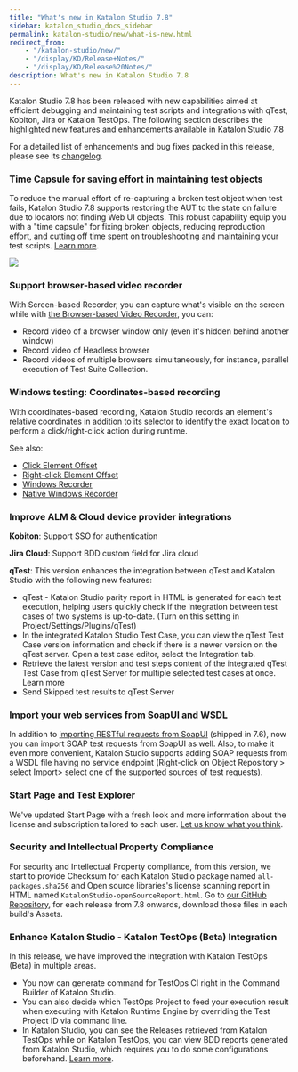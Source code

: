 ```yaml
---
title: "What's new in Katalon Studio 7.8" 
sidebar: katalon_studio_docs_sidebar
permalink: katalon-studio/new/what-is-new.html
redirect_from:
    - "/katalon-studio/new/"
    - "/display/KD/Release+Notes/"
    - "/display/KD/Release%20Notes/"
description: What's new in Katalon Studio 7.8
---
```


Katalon Studio 7.8 has been released with new capabilities aimed at efficient debugging and maintaining test scripts and integrations with qTest, Kobiton, Jira or Katalon TestOps. The following section describes the highlighted new features and enhancements available in Katalon Studio 7.8

For a detailed list of enhancements and bug fixes packed in this release, please see its [changelog](https://docs.katalon.com/katalon-studio/new/version-70.html).

### Time Capsule for saving effort in maintaining test objects  

To reduce the manual effort of re-capturing a broken test object when test fails, Katalon Studio 7.8 supports restoring the AUT to the state on failure due to locators not finding Web UI objects. This robust capability equip you with a "time capsule" for fixing broken objects, reducing reproduction effort, and cutting off time spent on troubleshooting and maintaining your test scripts. [Learn more](https://docs.katalon.com/katalon-studio/docs/time-capsule.html).

<img src="https://github.com/katalon-studio/docs-images/raw/master/katalon-studio/docs/time-capsule/test-suite-fail.gif">

### Support browser-based video recorder

With Screen-based Recorder, you can capture what's visible on the screen while with [the Browser-based Video Recorder](https://docs.katalon.com/katalon-studio/docs/screenshots-videos.html#browser-based-video-recorder), you can:

* Record video of a browser window only (even it's hidden behind another window)
* Record video of Headless browser
* Record videos of multiple browsers simultaneously, for instance, parallel execution of Test Suite Collection.

### Windows testing: Coordinates-based recording

With coordinates-based recording, Katalon Studio records an element's relative coordinates in addition to its selector to identify the exact location to perform a click/right-click action during runtime.

See also:

* [Click Element Offset](https://docs.katalon.com/katalon-studio/docs/windows-kw-click-element-offset.html) 
* [Right-click Element Offset](https://docs.katalon.com/katalon-studio/docs/windows-kw-rightclick-element-offset.html)
* [Windows Recorder](https://docs.katalon.com/katalon-studio/docs/windows-recorder-tutorials.html) 
* [Native Windows Recorder](https://docs.katalon.com/katalon-studio/docs/windows-native-record.html)

### Improve ALM & Cloud device provider integrations

**Kobiton**: Support SSO for authentication

**Jira Cloud**: Support BDD custom field for Jira cloud

**qTest**: This version enhances the integration between qTest and Katalon Studio with the following new features:

* qTest - Katalon Studio parity report in HTML is generated for each test execution, helping users quickly check if the integration between test cases of two systems is up-to-date. (Turn on this setting in Project/Settings/Plugins/qTest)
* In the integrated Katalon Studio Test Case, you can view the qTest Test Case version information and check if there is a newer version on the qTest server. Open a test case editor, select the Integration tab.
* Retrieve the latest version and test steps content of the integrated qTest Test Case from qTest Server for multiple selected test cases at once. Learn more
* Send Skipped test results to qTest Server

### Import your web services from SoapUI and WSDL

In addition to [importing RESTful requests from SoapUI](https://docs.katalon.com/katalon-studio/docs/import-soapui.html) (shipped in 7.6), now you can import SOAP test requests from SoapUI as well. Also, to make it even more convenient, Katalon Studio supports adding SOAP requests from a WSDL file having no service endpoint (Right-click on Object Repository > select Import> select one of the supported sources of test requests).

### Start Page and Test Explorer

We've updated Start Page with a fresh look and more information about the license and subscription tailored to each user. [Let us know what you think](mailto:jass@katalon.com).

### Security and Intellectual Property Compliance

For security and Intellectual Property compliance, from this version, we start to provide Checksum for each Katalon Studio package named `all-packages.sha256`
and Open source libraries's license scanning report in HTML named `KatalonStudio-openSourceReport.html`. Go to [our GitHub Repository](https://github.com/katalon-studio/katalon-studio/releases), for each release from 7.8 onwards, download those files in each build's Assets.

### Enhance Katalon Studio - Katalon TestOps (Beta) Integration

In this release, we have improved the integration with Katalon TestOps (Beta) in multiple areas. 

* You now can generate command for TestOps CI right in the Command Builder of Katalon Studio. 
* You can also decide which TestOps Project to feed your execution result when executing with Katalon Runtime Engine by overriding the Test Project ID via command line. 
* In Katalon Studio, you can see the Releases retrieved from Katalon TestOps while on Katalon TestOps, you can view BDD reports generated from Katalon Studio, which requires you to do some configurations beforehand. [Learn more](https://docs.katalon.com/katalon-analytics/docs/bdd-test-results.html).




